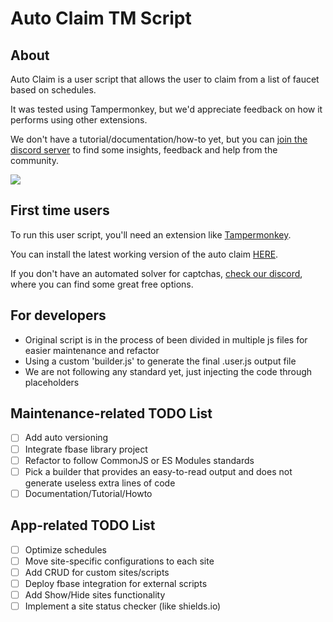 # Auto Claim TM Script

## About

Auto Claim is a user script that allows the user to claim from a list of faucet based on schedules.

It was tested using Tampermonkey, but we'd appreciate feedback on how it performs using other extensions.

We don't have a tutorial/documentation/how-to yet, but you can [join the discord server](https://discord.gg/23s9fDgHqe) to find some insights, feedback and help from the community.

[![](https://dcbadge.vercel.app/api/server/23s9fDgHqe)](https://discord.gg/23s9fDgHqe)

## First time users

To run this user script, you'll need an extension like [Tampermonkey](https://www.tampermonkey.net/).

You can install the latest working version of the auto claim [HERE](https://github.com/criptologico/auto-claim-tm/raw/master/dist/autoclaim-dist.user.js).

If you don't have an automated solver for captchas, [check our discord](https://discord.gg/23s9fDgHqe), where you can find some great free options.

## For developers

- Original script is in the process of been divided in multiple js files for easier maintenance and refactor
- Using a custom 'builder.js' to generate the final .user.js output file
- We are not following any standard yet, just injecting the code through placeholders

## Maintenance-related TODO List

- [ ] Add auto versioning
- [ ] Integrate fbase library project
- [ ] Refactor to follow CommonJS or ES Modules standards
- [ ] Pick a builder that provides an easy-to-read output and does not generate useless extra lines of code
- [ ] Documentation/Tutorial/Howto

## App-related TODO List

- [ ] Optimize schedules
- [ ] Move site-specific configurations to each site
- [ ] Add CRUD for custom sites/scripts
- [ ] Deploy fbase integration for external scripts
- [ ] Add Show/Hide sites functionality
- [ ] Implement a site status checker (like shields.io)
